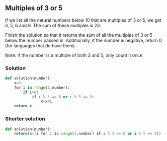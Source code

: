 ## Multiples of 3 or 5
If we list all the natural numbers below 10 that are multiples of 3 or 5, we get 3, 5, 6 and 9. The sum of these multiples is 23.

Finish the solution so that it returns the sum of all the multiples of 3 or 5 below the number passed in. Additionally, if the number is negative, return 0 (for languages that do have them).

Note: If the number is a multiple of both 3 and 5, only count it once.
### Solution
```python
def solution(number):
    x=0
    for i in range(1,number):
        if i>0:
            if i % 3 == 0 or i % 5 == 0:
                x=x+i    
    return x
```
### Shorter solution
```python
def solution(number):
    return(x([i for i in range(1,number) if i % 3 == 0 or i % 5 == 0]))
```
